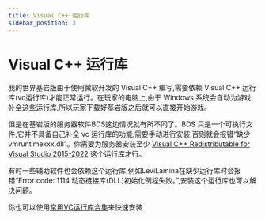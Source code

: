 ```yaml
---
title: Visual C++ 运行库
sidebar_position: 3
---
```


# Visual C++ 运行库

我的世界基岩版由于使用微软开发的 Visual C++ 编写,需要依赖 Visual C++ 运行库(vc运行库)才能正常运行。在玩家的电脑上,由于 Windows 系统会自动为游戏补全这些运行库,所以玩家下载好基岩版之后就可以直接开始游戏。

但是在基岩版的服务器软件BDS这边情况就有所不同了。BDS 只是一个可执行文件,它并不具备自己补全 vc 运行库的功能,需要手动进行安装,否则就会报错“缺少vmruntimexxx.dll”。你需要为服务器安装至少 [Visual C++ Redistributable for Visual Studio 2015-2022](https://aka.ms/vs/17/release/vc_redist.x64.exe) 这个运行库才行。

有时一些辅助软件也会依赖这个运行库,例如LeviLamina在缺少运行库时会报错“Error code: 1114 动态裢接库(DLL)初始化例程失败。”,安装这个运行库也可以解决问题。

你也可以使用[常用VC运行库合集](https://cloud.wujiyan.cc/f/D0DIW/MSVBCRT.AIO.2024.08.16.exe)来快速安装